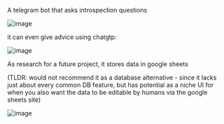 A telegram bot that asks introspection questions

![image](https://github.com/user-attachments/assets/02036e56-e2fa-4d24-9a2b-6c95dac395c2)

it can even give advice using chatgtp:

![image](https://github.com/user-attachments/assets/48fe7ebf-1d7f-430d-bf35-f3e5a7faf869)


As research for a future project, it stores data in google sheets

(TLDR: would not recommend it as a database alternative - since it lacks just about every common DB feature, but has potential as a niche UI for when you also want the data to be editable by humans via the google sheets site)

![image](https://github.com/user-attachments/assets/fcb81247-72fc-413e-b2c1-0a61d7994799)
